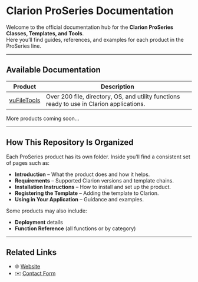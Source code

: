 # Clarion ProSeries Documentation

Welcome to the official documentation hub for the **Clarion ProSeries Classes, Templates, and Tools**.  
Here you’ll find guides, references, and examples for each product in the ProSeries line.

---

## Available Documentation

| Product      | Description                                                                 |
|--------------|-----------------------------------------------------------------------------|
| [vuFileTools](./vuFileTools/README.md) | Over 200 file, directory, OS, and utility functions ready to use in Clarion applications. |

More products coming soon...

---

## How This Repository Is Organized

Each ProSeries product has its own folder. Inside you’ll find a consistent set of pages such as:

- **Introduction** – What the product does and how it helps.  
- **Requirements** – Supported Clarion versions and template chains.  
- **Installation Instructions** – How to install and set up the product.  
- **Registering the Template** – Adding the template to Clarion.  
- **Using in Your Application** – Guidance and examples.  

Some products may also include:

- **Deployment** details  
- **Function Reference** (all functions or by category)  

---

## Related Links

- 🌐 [Website](https://clarionproseries.com)  
- ✉️ [Contact Form](https://www.clarionproseries.com/html/contact.php)

